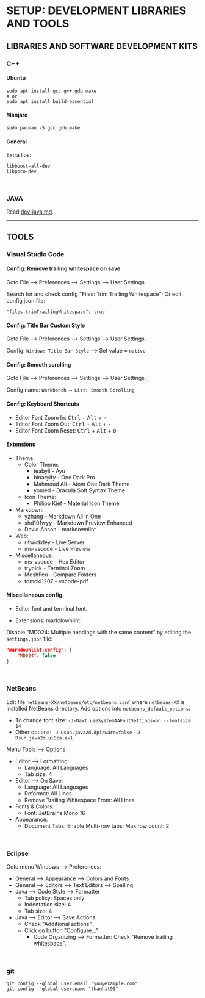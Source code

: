 # SETUP: DEVELOPMENT LIBRARIES AND TOOLS

## LIBRARIES AND SOFTWARE DEVELOPMENT KITS

### C++

#### Ubuntu

```shell
sudo apt install gcc g++ gdb make
# or
sudo apt install build-essential
```

#### Manjaro

```shell
sudo pacman -S gcc gdb make
```

#### General

Extra libs:

```text
libboost-all-dev
libpoco-dev
```

&nbsp;

### JAVA

Read [dev-java.md](dev-java.md).

---

## TOOLS

### Visual Studio Code

#### Config: Remove trailing whitespace on save

Goto File ⟶ Preferences ⟶ Settings ⟶ User Settings.

Search for and check config "Files: Trim Trailing Whitespace"; Or edit config json file:

```text
"files.trimTrailingWhitespace": true
```

#### Config: Title Bar Custom Style

Goto File ⟶ Preferences ⟶ Settings ⟶ User Settings.

Config: `Window: Title Bar Style` ⟶ Set value = `native`

#### Config: Smooth scrolling

Goto File ⟶ Preferences ⟶ Settings ⟶ User Settings.

Config name: `Workbench ⟶ List: Smooth Scrolling`

#### Config: Keyboard Shortcuts

- Editor Font Zoom In: <kbd>Ctrl</kbd> + <kbd>Alt</kbd> + <kbd>=</kbd>
- Editor Font Zoom Out: <kbd>Ctrl</kbd> + <kbd>Alt</kbd> + <kbd>-</kbd>
- Editor Font Zoom Reset: <kbd>Ctrl</kbd> + <kbd>Alt</kbd> + <kbd>0</kbd>

#### Extensions

- Theme:
  - Color Theme:
    - teabyii - Ayu
    - binaryify - One Dark Pro
    - Mahmoud Ali - Atom One Dark Theme
    - yomed - Dracula Soft Syntax Theme
  - Icon Theme:
    - Philipp Kief - Material Icon Theme
- Markdown:
  - yzhang - Markdown All in One
  - shd101wyy - Markdown Preview Enhanced
  - David Anson - markdownlint
- Web:
  - ritwickdey - Live Server
  - ms-vscode - Live Preview
- Miscellaneous:
  - ms-vscode - Hex Editor
  - trybick - Terminal Zoom
  - MoshFeu - Compare Folders
  - tomoki1207 - vscode-pdf

#### Miscellaneous config

- Editor font and terminal font.

- Extensions: markdownlint:

Disable "MD024: Multiple headings with the same content" by editing the `settings.json` file:

```json
"markdownlint.config": {
    "MD024": false
}
```

&nbsp;

### NetBeans

Edit file `netbeans-XX/netbeans/etc/netbeans.conf` where `netbeans-XX` is installed NetBeans directory. Add options into `netbeans_default_options`:

- To change font size: `-J-Dawt.useSystemAAFontSettings=on --fontsize 14`
- Other options: `-J-Dsun.java2d.dpiaware=false -J-Dsun.java2d.uiScale=1`

Menu Tools ⟶ Options

- Editor ⟶ Formatting:
  - Language: All Languages
  - Tab size: 4
- Editor ⟶ On Save:
  - Language: All Languages
  - Reformat: All Lines
  - Remove Trailing Whitespace From: All Lines
- Fonts & Colors:
  - Font: JetBrains Mono 16
- Appearance:
  - Document Tabs: Enable Multi-row tabs: Max row count: 2

&nbsp;

### Eclipse

Goto menu Windows ⟶ Preferences:

- General ⟶ Appearance ⟶ Colors and Fonts
- General ⟶ Editors ⟶ Text Editors ⟶ Spelling
- Java ⟶ Code Style ⟶ Formatter
  - Tab policy: Spaces only
  - Indentation size: 4
  - Tab size: 4
- Java ⟶ Editor ⟶ Save Actions
  - Check "Additional actions".
  - Click on button "Configure..."
    - Code Organizing ⟶ Formatter: Check "Remove trailing whitespace".

&nbsp;

### git

```shell
git config --global user.email "you@example.com"
git config --global user.name "thanhit95"
```
